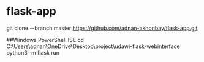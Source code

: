 # flask-app


git clone --branch master https://github.com/adnan-akhonbay/flask-app.git

##Windows PowerShell ISE
cd C:\Users\adnan\OneDrive\Desktop\project\udawi-flask-webinterface
python3 -m flask run
